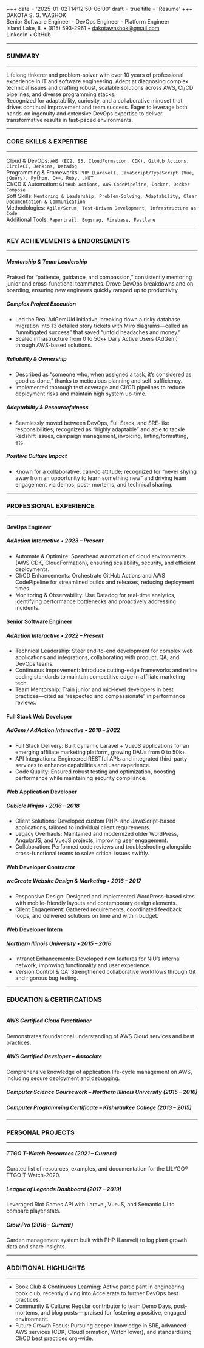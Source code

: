 +++
date = '2025-01-02T14:12:50-06:00'
draft = true
title = 'Resume'
+++
DAKOTA S. G. WASHOK\
Senior Software Engineer - DevOps Engineer - Platform Engineer\
Island Lake, IL • (815) 593-2961 • dakotawashok@gmail.com\
LinkedIn • GitHub

---
### SUMMARY
---
Lifelong tinkerer and problem-solver with over 10 years of professional experience in IT and software
engineering. Adept at diagnosing complex technical issues and crafting robust, scalable solutions across
AWS, CI/CD pipelines, and diverse programming stacks. \
Recognized for adaptability, curiosity, and a
collaborative mindset that drives continual improvement and team success. Eager to leverage both
hands-on ingenuity and extensive DevOps expertise to deliver transformative results in fast-paced
environments.

---
### CORE SKILLS & EXPERTISE
---
Cloud & DevOps: `AWS (EC2, S3, CloudFormation, CDK), GitHub Actions, CircleCI, Jenkins,
Datadog`\
Programming & Frameworks: `PHP (Laravel), JavaScript/TypeScript (Vue, jQuery), Python, C++,
Ruby, .NET`\
CI/CD & Automation: `GitHub Actions, AWS CodePipeline, Docker, Docker Compose`\
Soft Skills: `Mentoring & Leadership, Problem-Solving, Adaptability, Clear Documentation &
Communication`\
Methodologies: `Agile/Scrum, Test-Driven Development, Infrastructure as Code`\
Additional Tools: `Papertrail, Bugsnag, Firebase, Fastlane`

---
### KEY ACHIEVEMENTS & ENDORSEMENTS
---
##### Mentorship & Team Leadership
Praised for “patience, guidance, and compassion,” consistently mentoring junior and
cross-functional teammates.
Drove DevOps breakdowns and on-boarding, ensuring new engineers quickly ramped up
to productivity.
##### Complex Project Execution
- Led the Real AdGemUid initiative, breaking down a risky database migration into 13
detailed story tickets with Miro diagrams—called an “unmitigated success” that saved
“untold headaches and money.”
- Scaled infrastructure from 0 to 50k+ Daily Active Users (AdGem) through AWS-based
solutions.
##### Reliability & Ownership
- Described as “someone who, when assigned a task, it’s considered as good as done,”
thanks to meticulous planning and self-sufficiency.
- Implemented thorough test coverage and CI/CD pipelines to reduce deployment risks
and maintain high system up-time.
##### Adaptability & Resourcefulness
- Seamlessly moved between DevOps, Full Stack, and SRE-like responsibilities; recognized
as “highly adaptable” and able to tackle Redshift issues, campaign management,
invoicing, linting/formatting, etc.
##### Positive Culture Impact
- Known for a collaborative, can-do attitude; recognized for “never shying away from an
opportunity to learn something new” and driving team engagement via demos, post-
mortems, and technical sharing.

---
### PROFESSIONAL EXPERIENCE
---

#### DevOps Engineer
##### AdAction Interactive • 2023 – Present

- Automate & Optimize: Spearhead automation of cloud environments (AWS CDK,
CloudFormation), ensuring scalability, security, and efficient deployments.
- CI/CD Enhancements: Orchestrate GitHub Actions and AWS CodePipeline for streamlined builds
and releases, reducing deployment times.
- Monitoring & Observability: Use Datadog for real-time analytics, identifying performance
bottlenecks and proactively addressing incidents.

#### Senior Software Engineer
##### AdAction Interactive • 2022 – Present

- Technical Leadership: Steer end-to-end development for complex web applications and
integrations, collaborating with product, QA, and DevOps teams.
- Continuous Improvement: Introduce cutting-edge frameworks and refine coding standards to
maintain competitive edge in affiliate marketing tech.
- Team Mentorship: Train junior and mid-level developers in best practices—cited as “respected
and compassionate” in performance reviews.

#### Full Stack Web Developer
##### AdGem / AdAction Interactive • 2018 – 2022

- Full Stack Delivery: Built dynamic Laravel + VueJS applications for an emerging affiliate marketing
platform, growing DAUs from 0 to 50k+.
- API Integrations: Engineered RESTful APIs and integrated third-party services to enhance
capabilities and user experience.
- Code Quality: Ensured robust testing and optimization, boosting performance while maintaining
security compliance.

#### Web Application Developer
##### Cubicle Ninjas • 2016 – 2018

- Client Solutions: Developed custom PHP- and JavaScript-based applications, tailored to
individual client requirements.
- Legacy Overhauls: Maintained and modernized older WordPress, AngularJS, and VueJS projects,
improving user engagement.
- Collaboration: Performed code reviews and troubleshooting alongside cross-functional teams to
solve critical issues swiftly.

#### Web Developer Contractor
##### weCreate Website Design & Marketing • 2016 – 2017

- Responsive Design: Designed and implemented WordPress-based sites with mobile-friendly
layouts and contemporary design elements.
- Client Engagement: Gathered requirements, coordinated feedback loops, and delivered
solutions on time and within budget.

#### Web Developer Intern
##### Northern Illinois University • 2015 – 2016

- Intranet Enhancements: Developed new features for NIU’s internal network, improving
functionality and user experience.
- Version Control & QA: Strengthened collaborative workflows through Git and rigorous bug
testing.

---
### EDUCATION & CERTIFICATIONS
---
##### AWS Certified Cloud Practitioner
Demonstrates foundational understanding of AWS Cloud services and best practices.
##### AWS Certified Developer – Associate
Comprehensive knowledge of application life-cycle management on AWS, including secure
deployment and debugging.
##### Computer Science Coursework – Northern Illinois University (2015 – 2016)
##### Computer Programming Certificate – Kishwaukee College (2013 – 2015)

---
### PERSONAL PROJECTS
---
##### TTGO T-Watch Resources (2021 – Current)
Curated list of resources, examples, and documentation for the LILYGO® TTGO T-Watch-2020.
##### League of Legends Dashboard (2017 – 2019)
Leveraged Riot Games API with Laravel, VueJS, and Semantic UI to compare player stats.
##### Grow Pro (2016 – Current)
Garden management system built with PHP (Laravel) to log plant growth data and share insights.

---
### ADDITIONAL HIGHLIGHTS
---
- Book Club & Continuous Learning: Active participant in engineering book club, recently diving
into Accelerate to further DevOps best practices.
- Community & Culture: Regular contributor to team Demo Days, post-mortems, and blog posts—
praised for fostering a positive, engaged environment.
- Future Growth Focus: Pursuing deeper knowledge in SRE, advanced AWS services (CDK,
CloudFormation, WatchTower), and standardizing CI/CD best practices org-wide.